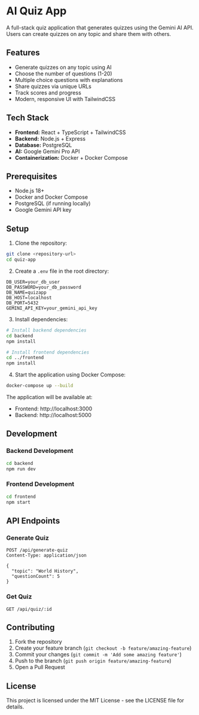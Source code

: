 # AI Quiz App

A full-stack quiz application that generates quizzes using the Gemini AI API. Users can create quizzes on any topic and share them with others.

## Features

- Generate quizzes on any topic using AI
- Choose the number of questions (1-20)
- Multiple choice questions with explanations
- Share quizzes via unique URLs
- Track scores and progress
- Modern, responsive UI with TailwindCSS

## Tech Stack

- **Frontend:** React + TypeScript + TailwindCSS
- **Backend:** Node.js + Express
- **Database:** PostgreSQL
- **AI:** Google Gemini Pro API
- **Containerization:** Docker + Docker Compose

## Prerequisites

- Node.js 18+
- Docker and Docker Compose
- PostgreSQL (if running locally)
- Google Gemini API key

## Setup

1. Clone the repository:
```bash
git clone <repository-url>
cd quiz-app
```

2. Create a `.env` file in the root directory:
```env
DB_USER=your_db_user
DB_PASSWORD=your_db_password
DB_NAME=quizapp
DB_HOST=localhost
DB_PORT=5432
GEMINI_API_KEY=your_gemini_api_key
```

3. Install dependencies:
```bash
# Install backend dependencies
cd backend
npm install

# Install frontend dependencies
cd ../frontend
npm install
```

4. Start the application using Docker Compose:
```bash
docker-compose up --build
```

The application will be available at:
- Frontend: http://localhost:3000
- Backend: http://localhost:5000

## Development

### Backend Development
```bash
cd backend
npm run dev
```

### Frontend Development
```bash
cd frontend
npm start
```

## API Endpoints

### Generate Quiz
```http
POST /api/generate-quiz
Content-Type: application/json

{
  "topic": "World History",
  "questionCount": 5
}
```

### Get Quiz
```http
GET /api/quiz/:id
```

## Contributing

1. Fork the repository
2. Create your feature branch (`git checkout -b feature/amazing-feature`)
3. Commit your changes (`git commit -m 'Add some amazing feature'`)
4. Push to the branch (`git push origin feature/amazing-feature`)
5. Open a Pull Request

## License

This project is licensed under the MIT License - see the LICENSE file for details. 